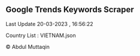 

## Google Trends Keywords Scraper 
 
Last Update 20-03-2023 , 16:56:22

Country List :
VIETNAM.json



© Abdul Muttaqin 
